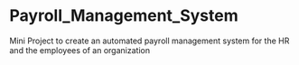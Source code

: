 # Payroll_Management_System
Mini Project to create an automated payroll management system for the HR and the employees of an organization
